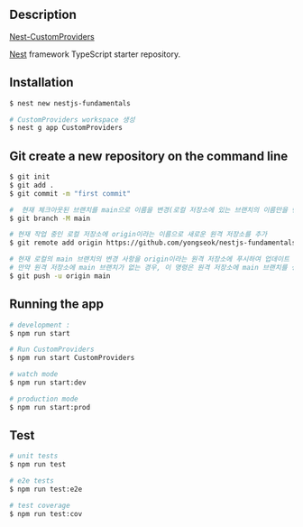 ## Description

[Nest-CustomProviders](https://docs.nestjs.com/fundamentals/custom-providers)

[Nest](https://github.com/nestjs/nest) framework TypeScript starter repository.

## Installation

```bash
$ nest new nestjs-fundamentals

# CustomProviders workspace 생성
$ nest g app CustomProviders 
```

## Git create a new repository on the command line

```bash
$ git init
$ git add .
$ git commit -m "first commit"

#  현재 체크아웃된 브랜치를 main으로 이름을 변경(로컬 저장소에 있는 브랜치의 이름만을 변경)
$ git branch -M main

# 현재 작업 중인 로컬 저장소에 origin이라는 이름으로 새로운 원격 저장소를 추가
$ git remote add origin https://github.com/yongseok/nestjs-fundamentals.git

# 현재 로컬의 main 브랜치의 변경 사항을 origin이라는 원격 저장소에 푸시하여 업데이트
# 만약 원격 저장소에 main 브랜치가 없는 경우, 이 명령은 원격 저장소에 main 브랜치를 생성하고 로컬의 변경 사항을 반영
$ git push -u origin main
```

## Running the app

```bash
# development : 
$ npm run start

# Run CustomProviders
$ npm run start CustomProviders

# watch mode
$ npm run start:dev

# production mode
$ npm run start:prod
```

## Test

```bash
# unit tests
$ npm run test

# e2e tests
$ npm run test:e2e

# test coverage
$ npm run test:cov
```
